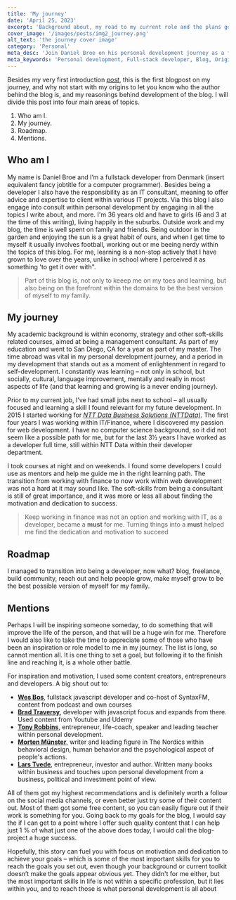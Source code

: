 ```yaml
---
title: 'My journey'
date: 'April 25, 2023'
excerpt: 'Background about, my road to my current role and the plans going forward.'
cover_image: '/images/posts/img2_journey.png'
alt_text: 'the journey cover image'
category: 'Personal'
meta_desc: 'Join Daniel Broe on his personal development journey as a full-stack developer. Discover the origins of his blog, his academic background, career transition, and roadmap for growth. Gain inspiration, motivation, and valuable insights to achieve your goals.'
meta_keywords: 'Personal development, Full-stack developer, Blog, Origins, Academic background, Career transition, Roadmap, Growth, Inspiration, Motivation, Goals'
---
```


Besides my very first introduction <a href="/blog/welcome-post" target="_blank"><em>post</em></a>, this is the first blogpost on my journey, and why not start with my origins to let you know who the author behind the blog is, and my reasonings behind development of the blog. I will divide this post into four main areas of topics.

1. Who am I.
2. My journey.
3. Roadmap.
4. Mentions.

## Who am I

My name is Daniel Broe and I’m a fullstack developer from Denmark (insert equivalent fancy jobtitle for a computer programmer). Besides being a developer I also have the responsibility as an IT consultant, meaning to offer advice and expertise to client within various IT projects. Via this blog I also engage into consult within personal development by engaging in all the topics I write about, and more. I'm 36 years old and have to girls (6 and 3 at the time of this writing), living happily in the suburbs. Outside work and my blog, the time is well spent on family and friends. Being outdoor in the garden and enjoying the sun is a great habit of ours, and when I get time to myself it usually involves football, working out or me beeing nerdy within the topics of this blog. For me, learning is a non-stop actively that I have grown to love over the years, unlike in school where I perceived it as something 'to get it over with".

> Part of this blog is, not only to keeep me on my toes and learning, but also being on the forefront within the domains to be the best version of myself to my family.

## My journey

My academic background is within economy, strategy and other soft-skills related courses, aimed at being a management consultant. As part of my education and went to San Diego, CA for a year as part of my master. The time abroad was vital in my personal development journey, and a period in my development that stands out as a moment of enlightenment in regard to self-development. I constantly was learning – not only in school, but socially, cultural, language improvement, mentally and really in most aspects of life (and that learning and growing is a never ending journey).

Prior to my current job, I’ve had small jobs next to school – all usually focused and learning a skill I found relevant for my future development. In 2015 I started working for <a href="https://nttdata-solutions.com/" target="_blank"><em>NTT Data Business Solutions (NTTData)</em></a>. The first four years I was working within IT/Finance, where I discovered my passion for web development. I have no computer science background, so it did not seem like a possible path for me, but for the last 3½ years I have worked as a developer full time, still within NTT Data within their developer department.

I took courses at night and on weekends. I found some developers I could use as mentors and help me guide me in the right learning path. The transition from working with finance to now work within web development was not a hard at it may sound like. The soft-skills from being a consultant is still of great importance, and it was more or less all about finding the motivation and dedication to success.

> Keep working in finance was not an option and working with IT, as a developer, became a **must** for me. Turning things into a **must** helped me find the dedication and motivation to succeed

## Roadmap

I managed to transition into being a developer, now what?
blog, freelance, build community, reach out and help people grow, make myself grow to be the best possible version of myself for my family.

## Mentions

Perhaps I will be inspiring someone someday, to do something that will improve the life of the person, and that will be a huge win for me. Therefore I would also like to take the time to appreciate some of those who have been an inspiration or role model to me in my journey. The list is long, so cannot mention all. It is one thing to set a goal, but following it to the finish line and reaching it, is a whole other battle.

For inspiration and motivation, I used some content creators, entrepreneurs and developers. A big shout out to:

- <a href="https://wesbos.com/" target="_blank">**Wes Bos**</a>, fullstack javascript developer and co-host of SyntaxFM, content from podcast and own courses
- <a href="https://www.traversymedia.com/" target="_blank">**Brad Traversy**</a>, developer with javascript focus and expands from there. Used content from Youtube and Udemy
- <a href="https://www.tonyrobbins.com/" target="_blank">**Tony Robbins**</a>, entrepreneur, life-coach, speaker and leading teacher within personal development.
- <a href="https://mortenmunster.com/" target="_blank">**Morten Münster**</a>, writer and leading figure in The Nordics within behavioral design, human behavior and the psychological aspect of people's actions.
- <a href="https://www.larstvede.com/" target="_blank">**Lars Tvede**</a>, entrepreneur, investor and author. Written many books within business and touches upon personal development from a business, political and investment point of view.

All of them got my highest recommendations and is definitely worth a follow on the social media channels, or even better just try some of their content out. Most of them got some free content, so you can easily figure out if their work is something for you. Going back to my goals for the blog, I would say the if I can get to a point where I offer such quality content that I can help just 1 % of what just one of the above does today, I would call the blog-project a huge success.

Hopefully, this story can fuel you with focus on motivation and dedication to achieve your goals – which is some of the most important skills for you to reach the goals you set out, even though your background or current toolkit doesn’t make the goals appear obvious yet. They didn't for me either, but the most important skills in life is not within a specific profession, but it lies within you, and to reach those is what personal development is all about
